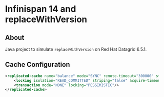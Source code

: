 # Infinispan 14 and replaceWithVersion

## About
Java project to simulate `replaceWithVersion` on Red Hat Datagrid 6.5.1. 

## Cache Configuration
```xml
<replicated-cache name="balance" mode="SYNC" remote-timeout="300000" start="EAGER" statistics="true">
    <locking isolation="READ_COMMITTED" striping="false" acquire-timeout="100000" concurrency-level="1500"/>
    <transaction mode="NONE" locking="PESSIMISTIC"/>
</replicated-cache>
```